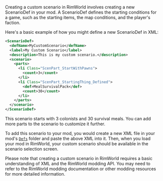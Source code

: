 Creating a custom scenario in RimWorld involves creating a new ScenarioDef in your mod. A ScenarioDef defines the starting conditions for a game, such as the starting items, the map conditions, and the player's faction.

Here's a basic example of how you might define a new ScenarioDef in XML:

```xml
<ScenarioDef>
  <defName>MyCustomScenario</defName>
  <label>My Custom Scenario</label>
  <description>This is my custom scenario.</description>
  <scenario>
    <parts>
      <li Class="ScenPart_StartWithPawns">
        <count>3</count>
      </li>
      <li Class="ScenPart_StartingThing_Defined">
        <def>MealSurvivalPack</def>
        <count>30</count>
      </li>
    </parts>
  </scenario>
</ScenarioDef>
```

This scenario starts with 3 colonists and 30 survival meals. You can add more parts to the scenario to customize it further.

To add this scenario to your mod, you would create a new XML file in your mod's [``Defs``](command:_github.copilot.openRelativePath?%5B%7B%22scheme%22%3A%22file%22%2C%22authority%22%3A%22%22%2C%22path%22%3A%22%2Fc%3A%2FProgram%20Files%20(x86)%2FSteam%2Fsteamapps%2Fcommon%2FRimWorld%2FMods%2FAI-CORE-RIMWORLD-MOD%2FDefs%22%2C%22query%22%3A%22%22%2C%22fragment%22%3A%22%22%7D%5D "c:\Program Files (x86)\Steam\steamapps\common\RimWorld\Mods\AI-CORE-RIMWORLD-MOD\Defs") folder and paste the above XML into it. Then, when you load your mod in RimWorld, your custom scenario should be available in the scenario selection screen.

Please note that creating a custom scenario in RimWorld requires a basic understanding of XML and the RimWorld modding API. You may need to refer to the RimWorld modding documentation or other modding resources for more detailed information.